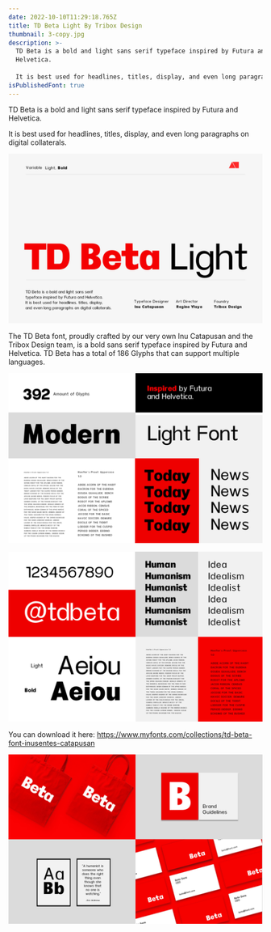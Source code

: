 ```yaml
---
date: 2022-10-10T11:29:18.765Z
title: TD Beta Light By Tribox Design
thumbnail: 3-copy.jpg
description: >-
  TD Beta is a bold and light sans serif typeface inspired by Futura and
  Helvetica.

  It is best used for headlines, titles, display, and even long paragraphs on digital collaterals.
isPublishedFont: true
---
```

<!--StartFragment-->

TD Beta is a bold and light sans serif typeface inspired by Futura and Helvetica.

It is best used for headlines, titles, display, and even long paragraphs on digital collaterals.

<!--EndFragment-->

![TD Beta Light](1-copy.jpg "TD Beta Light")

<!--StartFragment-->

The TD Beta font, proudly crafted by our very own Inu Catapusan and the Tribox Design team, is a bold sans serif typeface inspired by Futura and Helvetica. TD Beta has a total of 186 Glyphs that can support multiple languages.

<!--EndFragment-->

![TD Beta Light](3-copy.jpg "TD Beta Light")

![TD Beta Light](4-copy.jpg "TD Beta Light")

Y﻿ou can download it here: https://www.myfonts.com/collections/td-beta-font-inusentes-catapusan

![TD Beta Light](5-copy.jpg "TD Beta Light")